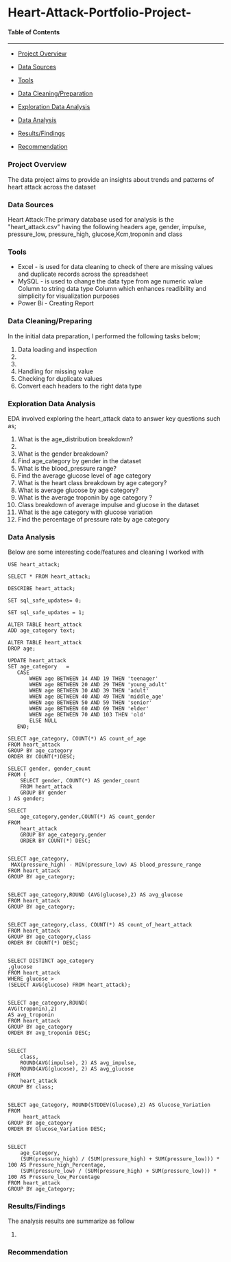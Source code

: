 # Heart-Attack-Portfolio-Project-

#### Table of Contents
---------------------

-  [Project Overview](#Project_Overview)

-  [Data Sources](#Data_Sources)

-  [Tools](#Tools)

-  [Data Cleaning/Preparation](#Data_Cleaning/Preparation)

-  [Exploration Data Analysis](#Exploration_Data_Analysis)

-  [Data Analysis](#Data_Analysis)

-  [Results/Findings](#Results/Findings)

-  [Recommendation](#Recommendation)



###  Project Overview
The data project aims to provide an insights about trends and patterns of heart attack across the dataset 

###  Data Sources
Heart Attack:The primary database used for analysis is the  "heart_attack.csv" having the following headers age, gender, impulse, pressure_low, pressure_high, glucose,Kcm,troponin and class

###  Tools
- Excel - is used for data cleaning to check of there are missing values and duplicate records across the spreadsheet
- MySQL - is used to change the data type from age numeric value Column to string data type Column which enhances readibility and simplicity for visualization purposes 
- Power Bi - Creating Report 

###  Data Cleaning/Preparing
In the initial data preparation, I performed the following tasks below;

1. Data loading and inspection
2.
3.
4. Handling for missing value
5. Checking for duplicate values
6. Convert each headers to  the right  data type

###  Exploration Data Analysis
EDA involved exploring the heart_attack data to answer key questions such as;

1. What is the age_distribution breakdown?
2.
3. What is the gender breakdown?
4. Find age_category by gender in the dataset
5. What is the blood_pressure range?
6. Find the average glucose level of age category
7. What is the heart class breakdown by age category?
8. What is average glucose by age category?
9. What is the average troponin by age category ?
10. Class breakdown of average impulse and glucose in the dataset
11. What is the age category with glucose variation
12. Find the percentage of pressure rate by age category 

###  Data Analysis
Below are some interesting code/features and cleaning I worked with 

```
USE heart_attack;

```

```
SELECT * FROM heart_attack;

```

```
DESCRIBE heart_attack;

```

```
SET sql_safe_updates= 0;

```

```
SET sql_safe_updates = 1;

```

```
ALTER TABLE heart_attack
ADD age_category text;

```

```
ALTER TABLE heart_attack
DROP age;

```

 ```
 UPDATE heart_attack
SET age_category   =
    CASE
        WHEN age BETWEEN 14 AND 19 THEN 'teenager'
        WHEN age BETWEEN 20 AND 29 THEN 'young_adult'
        WHEN age BETWEEN 30 AND 39 THEN 'adult'
        WHEN age BETWEEN 40 AND 49 THEN 'middle_age'
        WHEN age BETWEEN 50 AND 59 THEN 'senior'
        WHEN age BETWEEN 60 AND 69 THEN 'elder'
        WHEN age BETWEEN 70 AND 103 THEN 'old'
        ELSE NULL
    END;

```
    
 ```
SELECT age_category, COUNT(*) AS count_of_age
FROM heart_attack
GROUP BY age_category
ORDER BY COUNT(*)DESC;

```

```
SELECT gender, gender_count
FROM (
    SELECT gender, COUNT(*) AS gender_count
    FROM heart_attack
    GROUP BY gender
) AS gender;

```

```
SELECT 
    age_category,gender,COUNT(*) AS count_gender
FROM
    heart_attack
    GROUP BY age_category,gender
    ORDER BY COUNT(*) DESC;

  ```

```

SELECT age_category, 
 MAX(pressure_high) - MIN(pressure_low) AS blood_pressure_range
FROM heart_attack
GROUP BY age_category;

```

```

SELECT age_category,ROUND (AVG(glucose),2) AS avg_glucose
FROM heart_attack
GROUP BY age_category;

```

```

SELECT age_category,class, COUNT(*) AS count_of_heart_attack
FROM heart_attack
GROUP BY age_category,class
ORDER BY COUNT(*) DESC;

```

```

SELECT DISTINCT age_category
,glucose
FROM heart_attack
WHERE glucose >
(SELECT AVG(glucose) FROM heart_attack);

```

```

SELECT age_category,ROUND(
AVG(troponin),2) 
AS avg_troponin
FROM heart_attack
GROUP BY age_category
ORDER BY avg_troponin DESC; 

```

```

SELECT 
    class,
    ROUND(AVG(impulse), 2) AS avg_impulse,
    ROUND(AVG(glucose), 2) AS avg_glucose
FROM
    heart_attack
GROUP BY class;

```

```

SELECT age_Category, ROUND(STDDEV(Glucose),2) AS Glucose_Variation
FROM 
     heart_attack
GROUP BY age_category
ORDER BY Glucose_Variation DESC;

```

```

SELECT
    age_Category,
    (SUM(pressure_high) / (SUM(pressure_high) + SUM(pressure_low))) * 100 AS Pressure_high_Percentage,
    (SUM(pressure_low) / (SUM(pressure_high) + SUM(pressure_low))) * 100 AS Pressure_low_Percentage
FROM heart_attack
GROUP BY age_Category;

```

###  Results/Findings
The analysis results are summarize as follow 

1. 

###  Recommendation 

     

